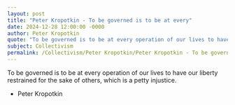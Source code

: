 ```yaml
---
layout: post
title: "Peter Kropotkin - To be governed is to be at every"
date: 2024-12-28 12:00:00 -0000
author: Peter Kropotkin
quote: "To be governed is to be at every operation of our lives to have our liberty restrained for the sake of others, which is a petty injustice."
subject: Collectivism
permalink: /Collectivism/Peter Kropotkin/Peter Kropotkin - To be governed is to be at every
---
```


To be governed is to be at every operation of our lives to have our liberty restrained for the sake of others, which is a petty injustice.

- Peter Kropotkin
